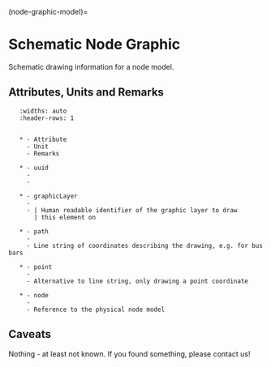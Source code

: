 (node-graphic-model)=

# Schematic Node Graphic

Schematic drawing information for a node model.

## Attributes, Units and Remarks

```{list-table}
   :widths: auto
   :header-rows: 1


   * - Attribute
     - Unit
     - Remarks

   * - uuid
     -
     -

   * - graphicLayer
     -
     - | Human readable identifier of the graphic layer to draw
       | this element on

   * - path
     -
     - Line string of coordinates describing the drawing, e.g. for bus bars

   * - point
     -
     - Alternative to line string, only drawing a point coordinate

   * - node
     -
     - Reference to the physical node model

```

## Caveats

Nothing - at least not known.
If you found something, please contact us!

